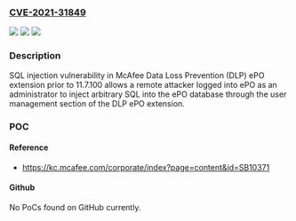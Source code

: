 ### [CVE-2021-31849](https://cve.mitre.org/cgi-bin/cvename.cgi?name=CVE-2021-31849)
![](https://img.shields.io/static/v1?label=Product&message=Data%20Loss%20Prevention%20(DLP)%20ePO%20extension&color=blue)
![](https://img.shields.io/static/v1?label=Version&message=%3C%2011.7.100%20&color=brighgreen)
![](https://img.shields.io/static/v1?label=Vulnerability&message=CWE-89%20SQL%20Injection&color=brighgreen)

### Description

SQL injection vulnerability in McAfee Data Loss Prevention (DLP) ePO extension prior to 11.7.100 allows a remote attacker logged into ePO as an administrator to inject arbitrary SQL into the ePO database through the user management section of the DLP ePO extension.

### POC

#### Reference
- https://kc.mcafee.com/corporate/index?page=content&id=SB10371

#### Github
No PoCs found on GitHub currently.

